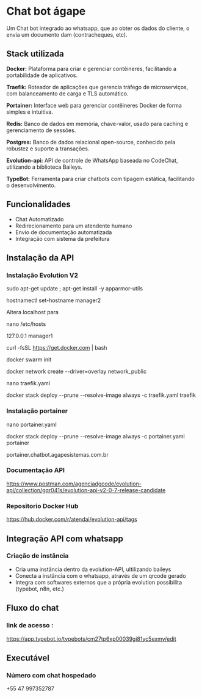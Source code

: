 
# Chat bot ágape 

Um Chat bot integrado ao whatsapp, que ao obter os dados do cliente, o envia um documento dam (contracheques, etc). 

## Stack utilizada

**Docker:** 
Plataforma para criar e gerenciar contêineres, facilitando a portabilidade de aplicativos.

**Traefik:** Roteador de aplicações que gerencia tráfego de microserviços, com balanceamento de carga e TLS automático.

**Portainer:** Interface web para gerenciar contêineres Docker de forma simples e intuitiva.

**Redis:** Banco de dados em memória, chave-valor, usado para caching e gerenciamento de sessões.

**Postgres:** Banco de dados relacional open-source, conhecido pela robustez e suporte a transações.

**Evolution-api:** API de controle de WhatsApp baseada no CodeChat, utilizando a biblioteca Baileys.

**TypeBot:** Ferramenta para criar chatbots com tipagem estática, facilitando o desenvolvimento.
## Funcionalidades

- Chat Automatizado
- Redirecionamento para um atendente humano
- Envio de documentação automatizada 
- Integração com sistema da prefeitura 



## Instalação da API

### Instalação Evolution V2 ###

sudo apt-get update ; apt-get install -y apparmor-utils

hostnamectl set-hostname manager2

Altera localhost para

nano /etc/hosts

127.0.0.1 manager1

curl -fsSL https://get.docker.com | bash

docker swarm init

docker network create --driver=overlay network_public

nano traefik.yaml

docker stack deploy --prune --resolve-image always -c traefik.yaml traefik


### Instalação portainer ###

nano portainer.yaml

docker stack deploy --prune --resolve-image always -c portainer.yaml portainer

portainer.chatbot.agapesistemas.com.br



### Documentação API ###

https://www.postman.com/agenciadgcode/evolution-api/collection/gqr041s/evolution-api-v2-0-7-release-candidate

### Repositorio Docker Hub ####

https://hub.docker.com/r/atendai/evolution-api/tags
## Integração API com whatsapp 

### Criação de instância ###

- Cria uma instância dentro da evolution-API, ultilizando baileys
- Conecta a instância com o whatsapp, através de um qrcode gerado
- Integra com softwares externos que a própria evolution possibilita (typebot, n8n, etc.)
## Fluxo do chat

### link de acesso : ###
https://app.typebot.io/typebots/cm27tp6xp00039gi81yc5exmy/edit
## Executável 

### Número com chat hospedado ###
+55 47 997352787
